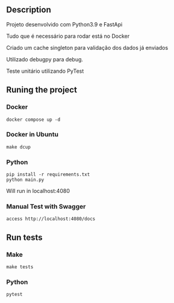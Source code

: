 ## Description
Projeto desenvolvido com Python3.9 e FastApi

Tudo que é necessário para rodar está no Docker

Criado um cache singleton para validação dos dados já enviados

Utilizado debugpy para debug.

Teste unitário utilizando PyTest

## Runing the project
### Docker
```
docker compose up -d
```

### Docker in Ubuntu
```
make dcup
```

### Python
```
pip install -r requirements.txt
python main.py
```

Will run in localhost:4080

### Manual Test with Swagger
```
access http://localhost:4080/docs
```

## Run tests
### Make
```
make tests
```
### Python
```
pytest
```
